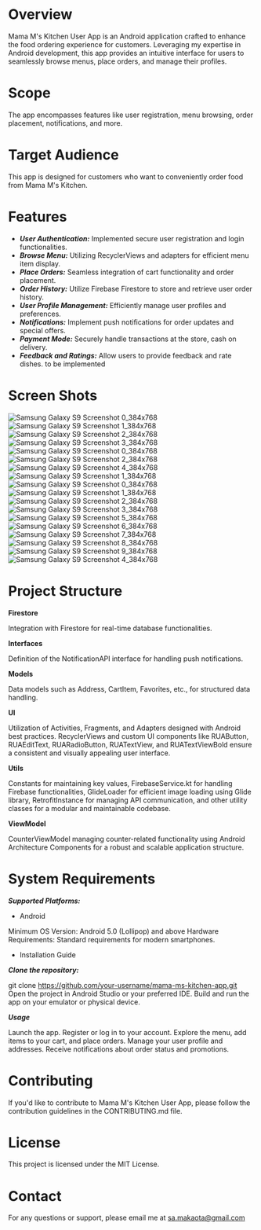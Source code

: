 # Overview

Mama M's Kitchen User App is an Android application crafted to enhance the food ordering experience for customers. 
Leveraging my expertise in Android development, 
this app provides an intuitive interface for users to seamlessly browse menus, 
place orders, and manage their profiles.

# Scope

The app encompasses features like user registration, menu browsing, order placement, notifications, and more.

# Target Audience

This app is designed for customers who want to conveniently order food from Mama M's Kitchen.

# Features

- **_User Authentication:_** Implemented secure user registration and login functionalities.
- **_Browse Menu:_** Utilizing RecyclerViews and adapters for efficient menu item display.
- **_Place Orders:_** Seamless integration of cart functionality and order placement.
- **_Order History:_** Utilize Firebase Firestore to store and retrieve user order history.
- **_User Profile Management:_** Efficiently manage user profiles and preferences.
- **_Notifications:_** Implement push notifications for order updates and special offers.
- **_Payment Mode:_** Securely handle transactions at the store, cash on delivery.
- **_Feedback and Ratings:_** Allow users to provide feedback and rate dishes. to be implemented

# Screen Shots


![Samsung Galaxy S9 Screenshot 0_384x768](https://github.com/makaota/Mamma-Ms-Kitchen/assets/74915165/6bbed120-fe01-42ed-bae6-999cbc84841f)
![Samsung Galaxy S9 Screenshot 1_384x768](https://github.com/makaota/Mamma-Ms-Kitchen/assets/74915165/4b291664-065e-4347-b510-55b7e9fe4ac0)
![Samsung Galaxy S9 Screenshot 2_384x768](https://github.com/makaota/Mamma-Ms-Kitchen/assets/74915165/2b569711-7c25-42e1-83b0-2a16db620bb7)
![Samsung Galaxy S9 Screenshot 3_384x768](https://github.com/makaota/Mamma-Ms-Kitchen/assets/74915165/bc35a444-d1ad-4013-a248-60f4ecd58b84)
![Samsung Galaxy S9 Screenshot 0_384x768](https://github.com/makaota/Mamma-Ms-Kitchen/assets/74915165/5a7faac3-7534-4071-82fa-293edf30856f)
![Samsung Galaxy S9 Screenshot 2_384x768](https://github.com/makaota/Mamma-Ms-Kitchen/assets/74915165/b3e432b5-f84e-44e4-972c-d389c67ef96b)
![Samsung Galaxy S9 Screenshot 4_384x768](https://github.com/makaota/Mamma-Ms-Kitchen/assets/74915165/862e8e57-b0b5-4f78-8216-397e9c665c74)
![Samsung Galaxy S9 Screenshot 1_384x768](https://github.com/makaota/Mamma-Ms-Kitchen/assets/74915165/f4e53037-c4a9-40ae-8466-e37619417780)
![Samsung Galaxy S9 Screenshot 0_384x768](https://github.com/makaota/Mamma-Ms-Kitchen/assets/74915165/06fb5dca-44a2-4242-a929-93104722e34b)
![Samsung Galaxy S9 Screenshot 1_384x768](https://github.com/makaota/Mamma-Ms-Kitchen/assets/74915165/d2c0cbd5-4dc4-4804-953c-c167f49b2d18)
![Samsung Galaxy S9 Screenshot 2_384x768](https://github.com/makaota/Mamma-Ms-Kitchen/assets/74915165/65272506-92df-4ece-a929-b02e264bc010)
![Samsung Galaxy S9 Screenshot 3_384x768](https://github.com/makaota/Mamma-Ms-Kitchen/assets/74915165/0849a7c4-3750-4aeb-a632-b5b1b52ef187)
![Samsung Galaxy S9 Screenshot 5_384x768](https://github.com/makaota/Mamma-Ms-Kitchen/assets/74915165/dbdcdbca-b146-4b01-9a44-5e0949298cee)
![Samsung Galaxy S9 Screenshot 6_384x768](https://github.com/makaota/Mamma-Ms-Kitchen/assets/74915165/a9df0e0a-8672-4bad-b5e8-707f73612261)
![Samsung Galaxy S9 Screenshot 7_384x768](https://github.com/makaota/Mamma-Ms-Kitchen/assets/74915165/84d1fde0-074c-4bf8-af22-932b7f26fb57)
![Samsung Galaxy S9 Screenshot 8_384x768](https://github.com/makaota/Mamma-Ms-Kitchen/assets/74915165/fab0d072-b5cb-468d-9a03-31c1ff3b204e)
![Samsung Galaxy S9 Screenshot 9_384x768](https://github.com/makaota/Mamma-Ms-Kitchen/assets/74915165/281d51f2-a9a9-421d-9032-c22157aa9222)
![Samsung Galaxy S9 Screenshot 4_384x768](https://github.com/makaota/Mamma-Ms-Kitchen/assets/74915165/7b3990d0-ff41-469a-a7c6-566d6ff38d7e)

# Project Structure

**Firestore**

Integration with Firestore for real-time database functionalities.

**Interfaces**

Definition of the NotificationAPI interface for handling push notifications.

**Models**

Data models such as Address, CartItem, Favorites, etc., for structured data handling.

**UI**

Utilization of Activities, Fragments, and Adapters designed with Android best practices. RecyclerViews and custom UI components like RUAButton, RUAEditText, RUARadioButton, RUATextView, and RUATextViewBold ensure a consistent and visually appealing user interface.

**Utils**

Constants for maintaining key values, FirebaseService.kt for handling Firebase functionalities, GlideLoader for efficient image loading using Glide library, RetrofitInstance for managing API communication, and other utility classes for a modular and maintainable codebase.

**ViewModel**

CounterViewModel managing counter-related functionality using Android Architecture Components for a robust and scalable application structure.

# System Requirements

**_Supported Platforms:_**

- Android

Minimum OS Version: Android 5.0 (Lollipop) and above
Hardware Requirements: Standard requirements for modern smartphones.

- Installation Guide
  
**_Clone the repository:_**

git clone https://github.com/your-username/mama-ms-kitchen-app.git
Open the project in Android Studio or your preferred IDE.
Build and run the app on your emulator or physical device.

**_Usage_**

Launch the app.
Register or log in to your account.
Explore the menu, add items to your cart, and place orders.
Manage your user profile and addresses.
Receive notifications about order status and promotions.

# Contributing

If you'd like to contribute to Mama M's Kitchen User App, please follow the contribution guidelines in the CONTRIBUTING.md file.

# License

This project is licensed under the MIT License.

# Contact
For any questions or support, please email me at sa.makaota@gmail.com 
